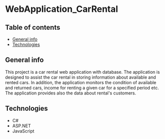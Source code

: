 # WebApplication_CarRental
## Table of contents
* [General info](#general-info)
* [Technologies](#technologies)
## General info
This project is a car rental web application with database. 
The application is designed to assist the car rental in storing information about available and rented cars. In addition, the application monitors the condition of available and returned cars, income for renting a given car for a specified period etc. The application provides also the data about rental's customers. 
## Technologies
* C# 
* ASP.NET
* JavaScript
